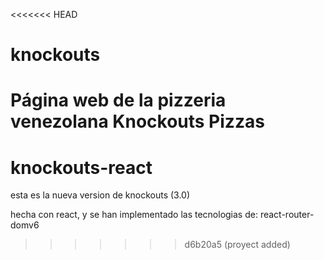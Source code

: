 <<<<<<< HEAD
# knockouts
Página web de la pizzeria venezolana Knockouts Pizzas
=======
# knockouts-react
esta es la nueva version de knockouts (3.0)

hecha con react, y se han implementado las tecnologias de: react-router-domv6
>>>>>>> d6b20a5 (proyect added)
